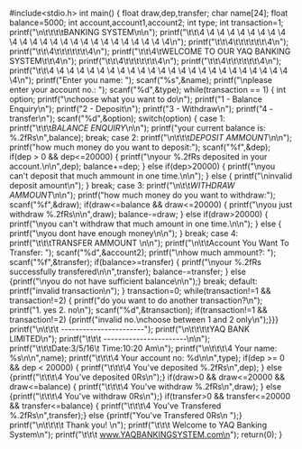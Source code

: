#include<stdio.h>
int main()
{
float draw,dep,transfer;
char name[24];
float balance=5000;
int account,account1,account2;
int type;
int transaction=1;
printf("\n\t\t\t\tBANKING SYSTEM\n\n");
printf("\t\t\4 \4 \4 \4 \4 \4 \4 \4 \4 \4 \4 \4 \4 \4 \4 \4 \4 \4 \4 \4 \4 \4 \4 \4 \4\n");
printf("\t\t\4\t\t\t\t\t\t\4\n");
printf("\t\t\4\t\t\t\t\t\t\4\n");
printf("\t\t\4\tWELCOME TO OUR YAQ BANKING SYSTEM\t\t\4\n");
printf("\t\t\4\t\t\t\t\t\t\4\n");
printf("\t\t\4\t\t\t\t\t\t\4\n");
printf("\t\t\4 \4 \4 \4 \4 \4 \4 \4 \4 \4 \4 \4 \4 \4 \4 \4 \4 \4 \4 \4 \4 \4 \4 \4 \4\n");
printf("Enter you name: ");
scanf("%s",&name);
printf("\nplease enter your account no.: ");
scanf("%d",&type);
while(transaction == 1)
{
int option;
printf("\nchoose what you want to do\n");
printf("1 - Balance Enquiry\n");
printf("2 - Deposit\n");
printf("3 - Withdraw\n");
printf("4 - transfer\n");
scanf("%d",&option);
switch(option)
{
case 1:
printf("\t\t\t*BALANCE ENQUIRY*\n\n");
printf("your current balance is: %.2fRs\n",balance);
break;
case 2:
printf("\n\t\t\t*DEPOSIT AMMOUNT*\n\n");
printf("how much money do you want to deposit:");
scanf("%f",&dep);
if(dep > 0 && dep<=20000)
{
printf("\nyour %.2fRs deposited in your account.\n\n",dep);
balance+=dep;
}
else if(dep>20000)
{
printf("\nyou can't deposit that much ammount in one time.\n\n");
}
else
{
printf("\ninvalid deposit amount\n");
}
break;
case 3:
printf("\n\t\t*WITHDRAW AMMOUNT*\n\n");
printf("how much money do you want to withdraw:");
scanf("%f",&draw);
if(draw<=balance && draw<=20000)
{
printf("\nyou just withdraw %.2fRs\n\n",draw);
balance-=draw;
}
else if(draw>20000)
{
printf("\nyou can't withdraw that much amount in one time.\n\n");
}
else
{
printf("\nyou dont have enough money\n\n");
}
break;
case 4:
printf("\t\t\tTRANSFER AMMOUNT \n\n");
printf("\n\t\tAccount You Want To Transfer: ");
scanf("%d",&account2);
printf("\nhow much ammount?: ");
scanf("%f",&transfer);
if(balance>=transfer)
{
printf("\nyour %.2fRs successfully transfered\n\n",transfer);
balance-=transfer;
}
else
{printf("\nyou do not have sufficient balance\n\n");}
break;
default:
printf("invalid transaction\n");
}
transaction=0;
while(transaction!=1 && transaction!=2)
{
printf("do you want to do another transaction?\n");
printf("1. yes 2. no\n");
scanf("%d",&transaction);
if(transaction!=1 && transaction!=2)
{printf("invalid no.\nchoose between 1 and 2 only\n");}}}
printf("\n\t\t\t    -----------------------");
printf("\n\t\t\t\tYAQ BANK LIMITED\n");
printf("\t\t\t    -----------------------\n\n");
printf("\t\t\tDate:3/5/16\t   Time:10:20 Am\n");
printf("\n\t\t\t\4 Your name: %s\n\n",name);
printf("\t\t\t\4 Your account no: %d\n\n",type);
if(dep >= 0 && dep < 20000)
{
printf("\t\t\t\4 You've deposited %.2fRs\n",dep);
}
else
{printf("\t\t\t\4 You've deposited 0Rs\n");}
if(draw>0 && draw<=20000 && draw<=balance)
{
printf("\t\t\t\4 You've withdraw %.2fRs\n",draw);
}
else
{printf("\t\t\t\4 You've withdraw 0Rs\n");}
if(transfer>0 && transfer<=20000 && transfer<=balance)
{
printf("\t\t\t\4 You've Transfered %.2fRs\n",transfer);}
else
{printf("You've Transfered 0Rs\n ");}
printf("\n\t\t\t\t    Thank you! \n");
printf("\t\t\t   Welcome to YAQ Banking System\n");
printf("\t\t\t      www.YAQBANKINGSYSTEM.com\n");
return(0);
}
